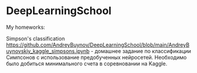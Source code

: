 # DeepLearningSchool
My homeworks:

Simpson's classification https://github.com/AndreyBuynov/DeepLearningSchool/blob/main/AndreyBuynovskiy_kaggle_simpsons.ipynb - домашнее задание по классификации Симпсонов с использование предобученных нейросетей. Необходимо было добиться минимального счета в соревновании на Kaggle.

